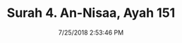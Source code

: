 ---
title       : "Surah 4. An-Nisaa, Ayah 151"
date        : 7/25/2018 2:53:46 PM
draft       : false
type        : "quran"
layout      : "compare"
BookCode    : "CMP"
SurahNumber : "4"
AyahNumber  : "151"
TotalAyah   : "176"
---